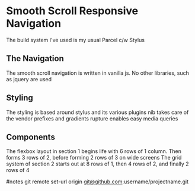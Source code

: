 # Smooth Scroll Responsive Navigation
The build system I've used is my usual Parcel c/w Stylus
## The Navigation
The smooth scroll navigation is written in vanilla js. No other libraries, such as jquery are used
## Styling
The styling is based around stylus and its various plugins
nib takes care of the vendor prefixes and gradients
rupture enables easy media queries
## Components
The flexbox layout in section 1 begins life with 6 rows of 1 column. Then forms 3 rows of 2, before forming 2 rows of 3 on wide screens
The grid system of section 2 starts out at 8 rows of 1, then 4 rows of 2, and finally 2 rows of 4

#notes
git remote set-url origin git@github.com:username/projectname.git